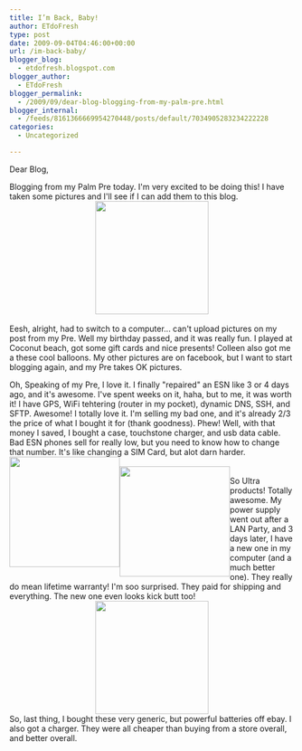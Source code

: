 ```yaml
---
title: I’m Back, Baby!
author: ETdoFresh
type: post
date: 2009-09-04T04:46:00+00:00
url: /im-back-baby/
blogger_blog:
  - etdofresh.blogspot.com
blogger_author:
  - ETdoFresh
blogger_permalink:
  - /2009/09/dear-blog-blogging-from-my-palm-pre.html
blogger_internal:
  - /feeds/8161366669954270448/posts/default/7034905283234222228
categories:
  - Uncategorized

---
```

Dear Blog,

Blogging from my Palm Pre today. I'm very excited to be doing this! I have taken some pictures and I'll see if I can add them to this blog.  
[<img style="display:block; margin:0px auto; text-align:center;cursor:pointer; cursor:hand;width: 200px;" src="http://2.bp.blogspot.com/_yEPuIWl8ybE/SqC4Eo9FmiI/AAAAAAAAAdg/2z_FhWmQTVU/s400/CIMG0021.jpg" border="0" alt="" id="BLOGGER_PHOTO_ID_5377500344932997666" />][1]  
Eesh, alright, had to switch to a computer... can't upload pictures on my post from my Pre. Well my birthday passed, and it was really fun. I played at Coconut beach, got some gift cards and nice presents! Colleen also got me a these cool balloons. My other pictures are on facebook, but I want to start blogging again, and my Pre takes OK pictures.

Oh, Speaking of my Pre, I love it. I finally "repaired" an ESN like 3 or 4 days ago, and it's awesome. I've spent weeks on it, haha, but to me, it was worth it! I have GPS, WiFi tehtering (router in my pocket), dynamic DNS, SSH, and SFTP. Awesome! I totally love it. I'm selling my bad one, and it's already 2/3 the price of what I bought it for (thank goodness). Phew! Well, with that money I saved, I bought a case, touchstone charger, and usb data cable. Bad ESN phones sell for really low, but you need to know how to change that number. It's like changing a SIM Card, but alot darn harder.  
[<img style="display:block; float:left; margin:0px auto; text-align:center;cursor:pointer; cursor:hand;width: 195px;" src="http://4.bp.blogspot.com/_yEPuIWl8ybE/SqC4D7eeMPI/AAAAAAAAAdY/-ci_HwkFgN4/s400/CIMG0009.jpg" border="0" alt="" id="BLOGGER_PHOTO_ID_5377500332724990194" />][2]  
[<img style="display:block; float:left; margin:0px auto; text-align:center;cursor:pointer; cursor:hand;width: 195px;" src="http://3.bp.blogspot.com/_yEPuIWl8ybE/SqC4DdCzV9I/AAAAAAAAAdQ/S7TsyaNhKMA/s400/CIMG0006.jpg" border="0" alt="" id="BLOGGER_PHOTO_ID_5377500324555872210" />][3]  
So Ultra products! Totally awesome. My power supply went out after a LAN Party, and 3 days later, I have a new one in my computer (and a much better one). They really do mean lifetime warranty! I'm soo surprised. They paid for shipping and everything. The new one even looks kick butt too!  
[<img style="display:block; margin:0px auto; text-align:center;cursor:pointer; cursor:hand;width: 200px;" src="http://2.bp.blogspot.com/_yEPuIWl8ybE/SqC4FJ7DqsI/AAAAAAAAAdo/y_QuOQyT_c4/s400/CIMG0025.jpg" border="0" alt="" id="BLOGGER_PHOTO_ID_5377500353782852290" />][4]So, last thing, I bought these very generic, but powerful batteries off ebay. I also got a charger. They were all cheaper than buying from a store overall, and better overall.

 [1]: http://2.bp.blogspot.com/_yEPuIWl8ybE/SqC4Eo9FmiI/AAAAAAAAAdg/2z_FhWmQTVU/s1600/CIMG0021.jpg
 [2]: http://4.bp.blogspot.com/_yEPuIWl8ybE/SqC4D7eeMPI/AAAAAAAAAdY/-ci_HwkFgN4/s1600/CIMG0009.jpg
 [3]: http://3.bp.blogspot.com/_yEPuIWl8ybE/SqC4DdCzV9I/AAAAAAAAAdQ/S7TsyaNhKMA/s1600/CIMG0006.jpg
 [4]: http://2.bp.blogspot.com/_yEPuIWl8ybE/SqC4FJ7DqsI/AAAAAAAAAdo/y_QuOQyT_c4/s1600/CIMG0025.jpg